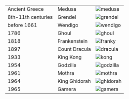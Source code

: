 ||||
|---|---|---|
| Ancient Greece | Medusa | ![medusa](http://pre14.deviantart.net/b9eb/th/pre/f/2015/188/6/d/medusa_battle_illustration_by_babaganoosh99-d90ctb2.png) |
| 8th-11th centuries | Grendel | ![grendel](http://kingofwallpapers.com/grendel/grendel-002.jpg) |
| before 1661 | Wendigo | ![wendigo](http://kingofwallpapers.com/grendel/grendel-002.jpg) |
| 1786 | Ghoul | ![ghoul](http://vignette3.wikia.nocookie.net/creepypasta/images/6/60/Ghoul.jpg/revision/latest?cb=20141212131524) |
| 1818 | Frankenstein | ![franky](http://www.sherlockology.com/media/291572/frank.jpg) |
| 1897 | Count Dracula | ![dracula](http://www.bran-castle.com/assets/pages/dracula-main1.jpg) |
| 1933 | King Kong | ![kong](http://img09.deviantart.net/4d09/i/2015/348/9/a/kingkong_by_deniseworisch-d9k5gci.jpg) |
| 1954 | Godzilla | ![godzilla](https://img.yesmovies.to/2016/07/15/cover/7b4278828847b86755289d94afce71e6-godzilla-1468643934.jpg) |
| 1961 | Mothra | ![mothra](http://www.scified.com/articles/godzilla-2-concept-art.png) |
| 1964 | King Ghidorah | ![ghidorah](http://vignette2.wikia.nocookie.net/idw-godzilla/images/3/3d/King_Ghidorah_Cataclysm.jpg/revision/latest?cb=20141115221605) |
| 1965 | Gamera | ![gamera](http://img06.deviantart.net/19f6/i/2015/352/1/e/gamera_2015_16_by_grimbro-d9kjmzq.jpg) |


